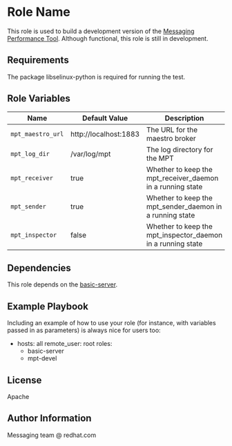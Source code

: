 Role Name
=========

This role is used to build a development version of the [Messaging Performance Tool](https://github.com/orpiske/msg-perf-tool). Although functional, this role is still in development.

Requirements
------------

The package libselinux-python is required for running the test.

Role Variables
--------------

| Name              | Default Value       | Description          |
|-------------------|---------------------|----------------------|
| `mpt_maestro_url` | http://localhost:1883 | The URL for the maestro broker |
| `mpt_log_dir` | /var/log/mpt | The log directory for the MPT |
| `mpt_receiver` | true | Whether to keep the mpt_receiver_daemon in a running state |
| `mpt_sender` | true | Whether to keep the mpt_sender_daemon in a running state |
| `mpt_inspector` | false | Whether to keep the mpt_inspector_daemon in a running state |


Dependencies
------------

This role depends on the [basic-server](https://github.com/msgqe/basic-server).

Example Playbook
----------------

Including an example of how to use your role (for instance, with variables passed in as parameters) is always nice for users too:

  - hosts: all
    remote_user: root
    roles:
      - basic-server
      - mpt-devel


License
-------

Apache

Author Information
------------------

Messaging team @ redhat.com

